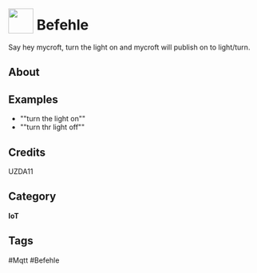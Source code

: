 # <img src="https://raw.githack.com/FortAwesome/Font-Awesome/master/svgs/solid/robot.svg" card_color="#090206" width="50" height="50" style="vertical-align:bottom"/> Befehle
Say hey mycroft, turn the light on and mycroft will publish on to light/turn.

## About


## Examples
* ""turn the light on""
* ""turn thr light off""

## Credits
UZDA11

## Category
**IoT**

## Tags
#Mqtt
#Befehle

